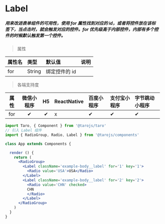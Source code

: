 # Label

##### 用来改进表单组件的可用性，使用 for 属性找到对应的 id，或者将控件放在该标签下，当点击时，就会触发对应的控件。for 优先级高于内部控件，内部有多个控件的时候默认触发第一个控件。

> 属性

| 属性名 | 类型   | 默认值        | 说明 |
| :----- | :----- | :------------ | :--- |
| for    | String | 绑定控件的 id |      |

> 各端支持度

| 属性 | 微信小程序 |  H5  | ReactNative | 百度小程序 | 支付宝小程序 | 字节跳动小程序 |
| :--: | :--------: | :--: | :---------- | :--------- | :----------- | :------------- |
| for  |     ✔      |  ✔   | x           | ✔          | ✔            | ✔              |

```jsx
import Taro, { Component } from '@tarojs/taro'
// 引入 Label 组件
import { RadioGroup, Radio, Label } from '@tarojs/components'

class App extends Components {

  render () {
    return (
      <RadioGroup>
        <Label className='example-body__label' for='1' key='1'>
          <Radio value='USA'>USA</Radio>
        </Label>
        <Label className='example-body__label' for='2' key='2'>
          <Radio value='CHN' checked>
          CHN
          </Radio>
        </Label>
      </RadioGroup>
    )
  }
}
```